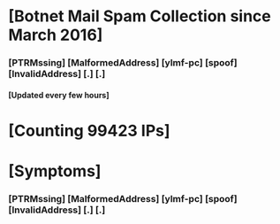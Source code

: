 # [Botnet Mail Spam Collection since March 2016]
### [PTRMssing] [MalformedAddress] [ylmf-pc] [spoof] [InvalidAddress] [.] [.]
#### [Updated every few hours]

# [Counting 99423 IPs]

# [Symptoms] 
###   [PTRMssing] [MalformedAddress] [ylmf-pc] [spoof] [InvalidAddress] [.] [.]
